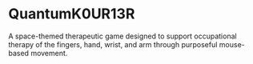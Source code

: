 # QuantumK0UR13R
A space-themed therapeutic game designed to support occupational therapy of the fingers, hand, wrist, and arm through purposeful mouse-based movement.
